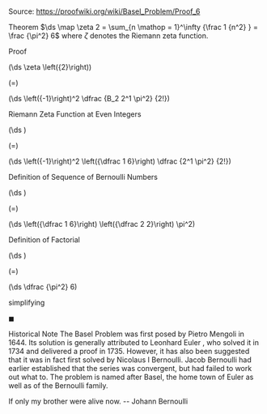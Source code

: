 # 

Source: https://proofwiki.org/wiki/Basel_Problem/Proof_6

Theorem
$\ds \map \zeta 2 = \sum_{n \mathop = 1}^\infty {\frac 1 {n^2} } = \frac {\pi^2} 6$
where $\zeta$ denotes the Riemann zeta function.


Proof













\(\ds \zeta \left({2}\right)\)

\(=\)







\(\ds \left({-1}\right)^2 \dfrac {B_2 2^1 \pi^2} {2!}\)





Riemann Zeta Function at Even Integers














\(\ds \)

\(=\)







\(\ds \left({-1}\right)^2 \left({\dfrac 1 6}\right) \dfrac {2^1 \pi^2} {2!}\)





Definition of Sequence of Bernoulli Numbers














\(\ds \)

\(=\)







\(\ds \left({\dfrac 1 6}\right) \left({\dfrac 2 2}\right) \pi^2\)





Definition of Factorial














\(\ds \)

\(=\)







\(\ds \dfrac {\pi^2} 6\)





simplifying



$\blacksquare$


Historical Note
The Basel Problem was first posed by Pietro Mengoli in $1644$.
Its solution is generally attributed to Leonhard Euler , who solved it in $1734$ and delivered a proof in $1735$.
However, it has also been suggested that it was in fact first solved by Nicolaus I Bernoulli.
Jacob Bernoulli had earlier established that the series was convergent, but had failed to work out what to.
The problem is named after Basel, the home town of Euler as well as of the Bernoulli family.


If only my brother were alive now.
-- Johann Bernoulli




